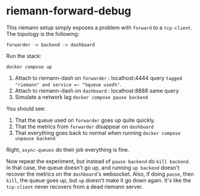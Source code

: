 # riemann-forward-debug

This riemann setup simply exposes a problem with `forward` to a `tcp-client`.
The topology is the following:

```
forwarder -> backend -> dashboard
```

Run the stack:

```
docker compose up
```

1. Attach to riemann-dash on `forwarder` : localhost:4444 query `tagged "riemann" and service =~ "%queue used%"`.
2. Attach to riemann-dash on `dashboard` : localhost:8888 same query
3. Simulate a network lag `docker compose pause backend`

You should see:

1. That the queue used on `forwarder` goes up quite quickly.
2. That the metrics from `forwarder` disappear on `dashboard`
3. That everything goes back to normal when running `docker compose unpause backend` 

Right, `async-queues` do their job everything is fine.

Now repeat the experiment, but instead of `pause backend` do `kill backend`. In that case, the queue doesn't go up, and running `up backend` doesn't recover the metrics on the `dashboard`'s websocket.
Also, if doing `pause`, then `kill`, the queue goes up, but `up` doesn't make it go down again. It's like the `tcp-client` never recovers from a dead riemann server.

